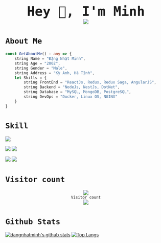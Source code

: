 
<h1 style="border: none; font-size: 48px; text-align: center">
    <div><code>Hey 👋, I'm Minh</code></div>
    <img src="https://img.shields.io/github/followers/dangnhatminh09032002?style=social"/>
</h1>
<h1><code>About Me</code></h1>

```TypeScript
const GetAboutMe() : any => {
    string Name = "Đặng Nhật Minh",
    string Age = "2002",
    string Gender = "Male",
    string Address = "Kỳ Anh, Hà Tĩnh",
    let Skills = {
        string FrontEnd = "ReactJs, Redux, Redux Saga, AngularJS",
        string Backend = "NodeJs, NestJs, DotNet",
        string Database = "MySQL, MongoDB, PostgreSQL",
        string DevOps = "Docker, Linux OS, NGINX"
    }
}
```

<h1><code>Skill</code></h1>

![](http://github-profile-summary-cards.vercel.app/api/cards/profile-details?username=dangnhatminh09032002&theme=github)

![](http://github-profile-summary-cards.vercel.app/api/cards/repos-per-language?username=dangnhatminh09032002&theme=github)
![](http://github-profile-summary-cards.vercel.app/api/cards/most-commit-language?username=dangnhatminh09032002&theme=github)

![](http://github-profile-summary-cards.vercel.app/api/cards/stats?username=dangnhatminh09032002&theme=github)
![](http://github-profile-summary-cards.vercel.app/api/cards/productive-time?username=dangnhatminh09032002&theme=github&utcOffset=8)

<h1><code>Visitor count</code></h1>
<div align="center">
  <div>
    <img
      src="https://user-images.githubusercontent.com/5713670/87202985-820dcb80-c2b6-11ea-9f56-7ec461c497c3.gif"
    />
  </div>
  <div><code>Visitor count</code></div>
  <div>
    <img
      src="https://profile-counter.glitch.me/dangnhatminh09032002/count.svg"
    />
  </div>
</div>

<h1><code>Github Stats</code></h1>

[![dangnhatminh's github
stats](https://github-readme-stats.vercel.app/api?username=dangnhatminh09032002&show_icons=true&show_icons=true&theme=buefy&count_private=true&cache_seconds=1800&line_height=24)](https://github.com/dangnhatminh09032002)
[![Top
Langs](https://github-readme-stats.vercel.app/api/top-langs/?username=dangnhatminh09032002&show_icons=true&theme=buefy&layout=compact&cache_seconds=1800&langs_count=8)](https://github.com/dangnhatminh09032002)
